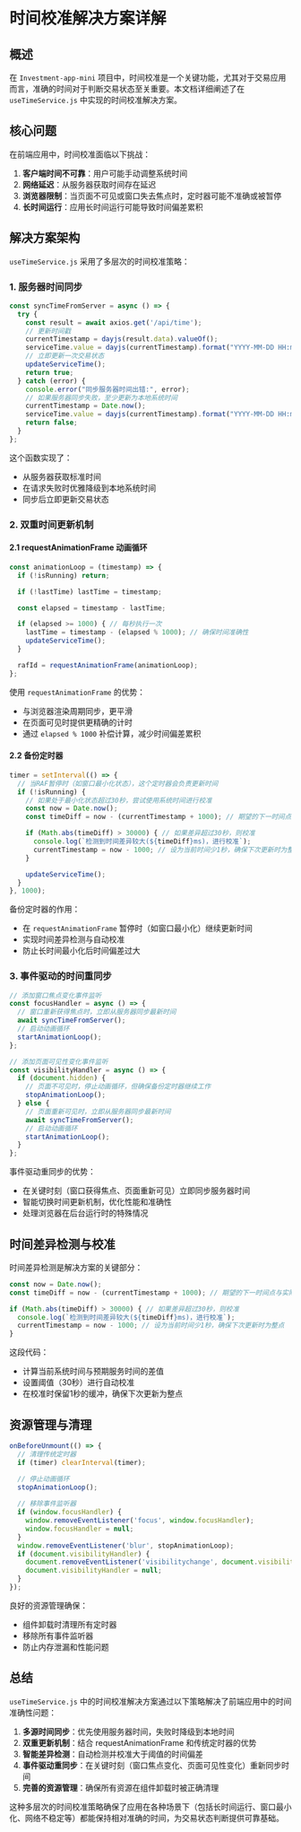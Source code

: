# 时间校准解决方案详解

## 概述

在 `Investment-app-mini` 项目中，时间校准是一个关键功能，尤其对于交易应用而言，准确的时间对于判断交易状态至关重要。本文档详细阐述了在 `useTimeService.js` 中实现的时间校准解决方案。

## 核心问题

在前端应用中，时间校准面临以下挑战：

1. **客户端时间不可靠**：用户可能手动调整系统时间
2. **网络延迟**：从服务器获取时间存在延迟
3. **浏览器限制**：当页面不可见或窗口失去焦点时，定时器可能不准确或被暂停
4. **长时间运行**：应用长时间运行可能导致时间偏差累积

## 解决方案架构

`useTimeService.js` 采用了多层次的时间校准策略：

### 1. 服务器时间同步

```javascript
const syncTimeFromServer = async () => {
  try {
    const result = await axios.get('/api/time');
    // 更新时间戳
    currentTimestamp = dayjs(result.data).valueOf();
    serviceTime.value = dayjs(currentTimestamp).format("YYYY-MM-DD HH:mm:ss");
    // 立即更新一次交易状态
    updateServiceTime();
    return true;
  } catch (error) {
    console.error("同步服务器时间出错:", error);
    // 如果服务器同步失败，至少更新为本地系统时间
    currentTimestamp = Date.now();
    serviceTime.value = dayjs(currentTimestamp).format("YYYY-MM-DD HH:mm:ss");
    return false;
  }
};
```

这个函数实现了：
- 从服务器获取标准时间
- 在请求失败时优雅降级到本地系统时间
- 同步后立即更新交易状态

### 2. 双重时间更新机制

#### 2.1 requestAnimationFrame 动画循环

```javascript
const animationLoop = (timestamp) => {
  if (!isRunning) return;

  if (!lastTime) lastTime = timestamp;

  const elapsed = timestamp - lastTime;

  if (elapsed >= 1000) { // 每秒执行一次
    lastTime = timestamp - (elapsed % 1000); // 确保时间准确性
    updateServiceTime();
  }

  rafId = requestAnimationFrame(animationLoop);
};
```

使用 `requestAnimationFrame` 的优势：
- 与浏览器渲染周期同步，更平滑
- 在页面可见时提供更精确的计时
- 通过 `elapsed % 1000` 补偿计算，减少时间偏差累积

#### 2.2 备份定时器

```javascript
timer = setInterval(() => {
  // 当RAF暂停时（如窗口最小化状态），这个定时器会负责更新时间
  if (!isRunning) {
    // 如果处于最小化状态超过30秒，尝试使用系统时间进行校准
    const now = Date.now();
    const timeDiff = now - (currentTimestamp + 1000); // 期望的下一时间点与实际时间的差值

    if (Math.abs(timeDiff) > 30000) { // 如果差异超过30秒，则校准
      console.log(`检测到时间差异较大(${timeDiff}ms)，进行校准`);
      currentTimestamp = now - 1000; // 设为当前时间少1秒，确保下次更新时为整点
    }

    updateServiceTime();
  }
}, 1000);
```

备份定时器的作用：
- 在 `requestAnimationFrame` 暂停时（如窗口最小化）继续更新时间
- 实现时间差异检测与自动校准
- 防止长时间最小化后时间偏差过大

### 3. 事件驱动的时间重同步

```javascript
// 添加窗口焦点变化事件监听
const focusHandler = async () => {
  // 窗口重新获得焦点时，立即从服务器同步最新时间
  await syncTimeFromServer();
  // 启动动画循环
  startAnimationLoop();
};

// 添加页面可见性变化事件监听
const visibilityHandler = async () => {
  if (document.hidden) {
    // 页面不可见时，停止动画循环，但确保备份定时器继续工作
    stopAnimationLoop();
  } else {
    // 页面重新可见时，立即从服务器同步最新时间
    await syncTimeFromServer();
    // 启动动画循环
    startAnimationLoop();
  }
};
```

事件驱动重同步的优势：
- 在关键时刻（窗口获得焦点、页面重新可见）立即同步服务器时间
- 智能切换时间更新机制，优化性能和准确性
- 处理浏览器在后台运行时的特殊情况

## 时间差异检测与校准

时间差异检测是解决方案的关键部分：

```javascript
const now = Date.now();
const timeDiff = now - (currentTimestamp + 1000); // 期望的下一时间点与实际时间的差值

if (Math.abs(timeDiff) > 30000) { // 如果差异超过30秒，则校准
  console.log(`检测到时间差异较大(${timeDiff}ms)，进行校准`);
  currentTimestamp = now - 1000; // 设为当前时间少1秒，确保下次更新时为整点
}
```

这段代码：
- 计算当前系统时间与预期服务时间的差值
- 设置阈值（30秒）进行自动校准
- 在校准时保留1秒的缓冲，确保下次更新为整点

## 资源管理与清理

```javascript
onBeforeUnmount(() => {
  // 清理传统定时器
  if (timer) clearInterval(timer);

  // 停止动画循环
  stopAnimationLoop();
  
  // 移除事件监听器
  if (window.focusHandler) {
    window.removeEventListener('focus', window.focusHandler);
    window.focusHandler = null;
  }
  window.removeEventListener('blur', stopAnimationLoop);
  if (document.visibilityHandler) {
    document.removeEventListener('visibilitychange', document.visibilityHandler);
    document.visibilityHandler = null;
  }
});
```

良好的资源管理确保：
- 组件卸载时清理所有定时器
- 移除所有事件监听器
- 防止内存泄漏和性能问题

## 总结

`useTimeService.js` 中的时间校准解决方案通过以下策略解决了前端应用中的时间准确性问题：

1. **多源时间同步**：优先使用服务器时间，失败时降级到本地时间
2. **双重更新机制**：结合 requestAnimationFrame 和传统定时器的优势
3. **智能差异检测**：自动检测并校准大于阈值的时间偏差
4. **事件驱动重同步**：在关键时刻（窗口焦点变化、页面可见性变化）重新同步时间
5. **完善的资源管理**：确保所有资源在组件卸载时被正确清理

这种多层次的时间校准策略确保了应用在各种场景下（包括长时间运行、窗口最小化、网络不稳定等）都能保持相对准确的时间，为交易状态判断提供可靠基础。